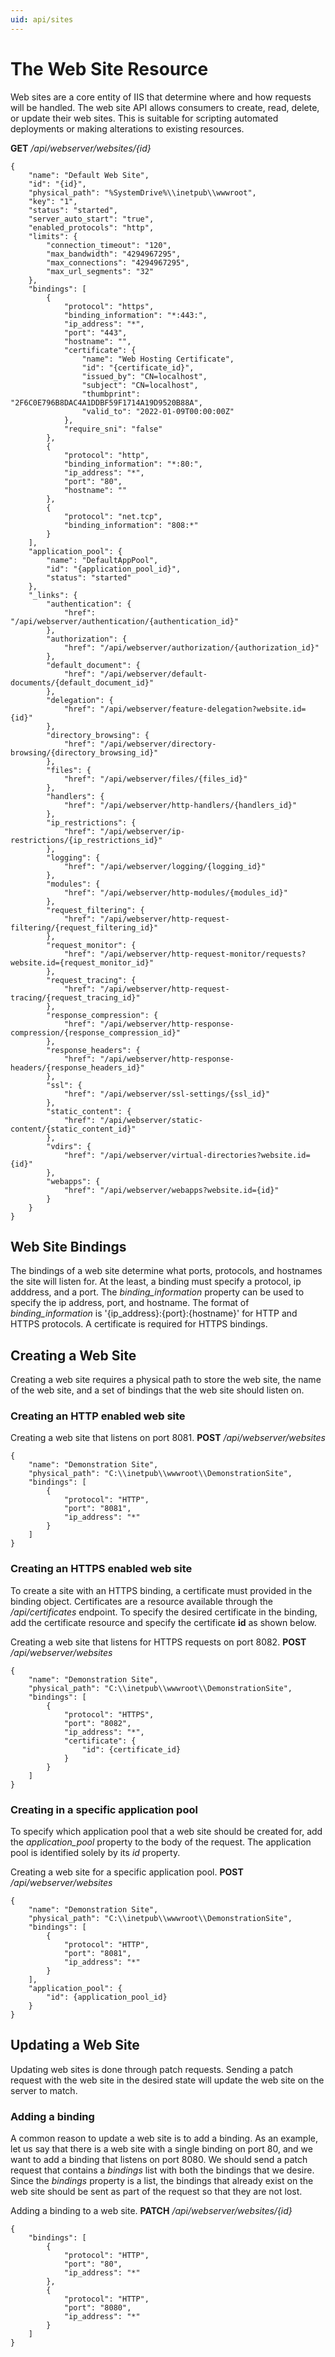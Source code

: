 ```yaml
---
uid: api/sites
---
```


# The Web Site Resource

Web sites are a core entity of IIS that determine where and how requests will be handled. The web site API allows consumers to create, read, delete, or update their web sites. This is suitable for scripting automated deployments or making alterations to existing resources.

**GET** _/api/webserver/websites/{id}_
```
{
    "name": "Default Web Site",
    "id": "{id}",
    "physical_path": "%SystemDrive%\\inetpub\\wwwroot",
    "key": "1",
    "status": "started",
    "server_auto_start": "true",
    "enabled_protocols": "http",
    "limits": {
        "connection_timeout": "120",
        "max_bandwidth": "4294967295",
        "max_connections": "4294967295",
        "max_url_segments": "32"
    },
    "bindings": [
        {
            "protocol": "https",
            "binding_information": "*:443:",
            "ip_address": "*",
            "port": "443",
            "hostname": "",
            "certificate": {
                "name": "Web Hosting Certificate",
                "id": "{certificate_id}",
                "issued_by": "CN=localhost",
                "subject": "CN=localhost",
                "thumbprint": "2F6C0E796B8DAC4A1DDBF59F1714A19D9520B88A",
                "valid_to": "2022-01-09T00:00:00Z"
            },
            "require_sni": "false"
        },
        {
            "protocol": "http",
            "binding_information": "*:80:",
            "ip_address": "*",
            "port": "80",
            "hostname": ""
        },
        {
            "protocol": "net.tcp",
            "binding_information": "808:*"
        }
    ],
    "application_pool": {
        "name": "DefaultAppPool",
        "id": "{application_pool_id}",
        "status": "started"
    },
    "_links": {
        "authentication": {
            "href": "/api/webserver/authentication/{authentication_id}"
        },
        "authorization": {
            "href": "/api/webserver/authorization/{authorization_id}"
        },
        "default_document": {
            "href": "/api/webserver/default-documents/{default_document_id}"
        },
        "delegation": {
            "href": "/api/webserver/feature-delegation?website.id={id}"
        },
        "directory_browsing": {
            "href": "/api/webserver/directory-browsing/{directory_browsing_id}"
        },
        "files": {
            "href": "/api/webserver/files/{files_id}"
        },
        "handlers": {
            "href": "/api/webserver/http-handlers/{handlers_id}"
        },
        "ip_restrictions": {
            "href": "/api/webserver/ip-restrictions/{ip_restrictions_id}"
        },
        "logging": {
            "href": "/api/webserver/logging/{logging_id}"
        },
        "modules": {
            "href": "/api/webserver/http-modules/{modules_id}"
        },
        "request_filtering": {
            "href": "/api/webserver/http-request-filtering/{request_filtering_id}"
        },
        "request_monitor": {
            "href": "/api/webserver/http-request-monitor/requests?website.id={request_monitor_id}"
        },
        "request_tracing": {
            "href": "/api/webserver/http-request-tracing/{request_tracing_id}"
        },
        "response_compression": {
            "href": "/api/webserver/http-response-compression/{response_compression_id}"
        },
        "response_headers": {
            "href": "/api/webserver/http-response-headers/{response_headers_id}"
        },
        "ssl": {
            "href": "/api/webserver/ssl-settings/{ssl_id}"
        },
        "static_content": {
            "href": "/api/webserver/static-content/{static_content_id}"
        },
        "vdirs": {
            "href": "/api/webserver/virtual-directories?website.id={id}"
        },
        "webapps": {
            "href": "/api/webserver/webapps?website.id={id}"
        }
    }
}
```

## Web Site Bindings

The bindings of a web site determine what ports, protocols, and hostnames the site will listen for. At the least, a binding must specify a protocol, ip adddress, and a port. The *binding_information* property can be used to specify the ip address, port, and hostname. The format of *binding_information* is '{ip_address}:{port}:{hostname}' for HTTP and HTTPS protocols. A certificate is required for HTTPS bindings.

## Creating a Web Site

Creating a web site requires a physical path to store the web site, the name of the web site, and a set of bindings that the web site should listen on.

### Creating an HTTP enabled web site

Creating a web site that listens on port 8081. **POST** _/api/webserver/websites_
```
{
    "name": "Demonstration Site",
    "physical_path": "C:\\inetpub\\wwwroot\\DemonstrationSite",
    "bindings": [
        {
            "protocol": "HTTP",
            "port": "8081",
            "ip_address": "*"
        }
    ]
}
```

### Creating an HTTPS enabled web site

To create a site with an HTTPS binding, a certificate must provided in the binding object. Certificates are a resource available through the _/api/certificates_ endpoint. To specify the desired certificate in the binding, add the certificate resource and specify the certificate **id** as shown below.

Creating a web site that listens for HTTPS requests on port 8082.  **POST** _/api/webserver/websites_
```
{
    "name": "Demonstration Site",
    "physical_path": "C:\\inetpub\\wwwroot\\DemonstrationSite",
    "bindings": [
        {
            "protocol": "HTTPS",
            "port": "8082",
            "ip_address": "*",
            "certificate": {
                "id": {certificate_id}
            }
        }
    ]
}
```

### Creating in a specific application pool

To specify which application pool that a web site should be created for, add the *application_pool* property to the body of the request. The application pool is identified solely by its *id* property.

Creating a web site for a specific application pool. **POST** _/api/webserver/websites_
```
{
    "name": "Demonstration Site",
    "physical_path": "C:\\inetpub\\wwwroot\\DemonstrationSite",
    "bindings": [
        {
            "protocol": "HTTP",
            "port": "8081",
            "ip_address": "*"
        }
    ],
    "application_pool": {
        "id": {application_pool_id}
    }
}
```

## Updating a Web Site

Updating web sites is done through patch requests. Sending a patch request with the web site in the desired state will update the web site on the server to match.

### Adding a binding

A common reason to update a web site is to add a binding. As an example, let us say that there is a web site with a single binding on port 80, and we want to add a binding that listens on port 8080. We should send a patch request that contains a _bindings_ list with both the bindings that we desire. Since the _bindings_ property is a list, the bindings that already exist on the web site should be sent as part of the request so that they are not lost.

Adding a binding to a web site. **PATCH** _/api/webserver/websites/{id}_
```
{
    "bindings": [
        {
            "protocol": "HTTP",
            "port": "80",
            "ip_address": "*"
        },
        {
            "protocol": "HTTP",
            "port": "8080",
            "ip_address": "*"
        }
    ]
}
```